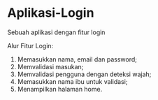 # Aplikasi-Login
Sebuah aplikasi dengan fitur login

Alur Fitur Login:
1. Memasukkan nama, email dan password;
2. Memvalidasi masukan;
3. Memvalidasi pengguna dengan deteksi wajah;
4. Memasukkan nama ibu untuk validasi;
5. Menampilkan halaman home.
